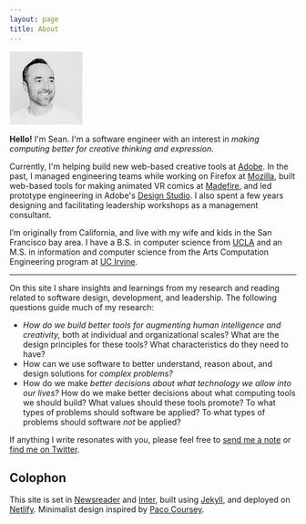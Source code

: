 ```yaml
---
layout: page
title: About
---
```


<img src="/assets/images/svoisen_dither.png" width="128" height="128" alt="A photo of the author." class="profile">

**Hello!** I'm Sean. I'm a software engineer with an interest in _making computing better for creative thinking and expression._

Currently, I'm helping build new web-based creative tools at <a href="https://adobe.com">Adobe</a>. In the past, I managed engineering teams while working on Firefox at <a href="https://mozilla.org">Mozilla</a>, built web-based tools for making animated VR comics at <a href="https://techcrunch.com/2021/04/29/madefire-shuts-down/">Madefire</a>, and led prototype engineering in Adobe's <a href="https://adobe.design">Design Studio</a>. I also spent a few years designing and facilitating leadership workshops as a management consultant.

I’m originally from California, and live with my wife and kids in the San Francisco bay area. I have a B.S. in computer science from <a href="https://www.ucla.edu">UCLA</a> and an M.S. in information and computer science from the Arts Computation Engineering program at [UC Irvine](https://www.uci.edu).

<hr>

On this site I share insights and learnings from my research and reading related to software design, development, and leadership. The following questions guide much of my research:

* <em>How do we build better tools for augmenting human intelligence and creativity,</em> both at individual and organizational scales? What are the design principles for these tools? What characteristics do they need to have?
* How can we use software to better understand, reason about, and design solutions for <em>complex problems?</em>
* How do we make <em>better decisions about what technology we allow into our lives?</em> How do we make better decisions about what computing tools we should build? What values should these tools promote? To what types of problems should software be applied? To what types of problems should software <em>not</em> be applied?

If anything I write resonates with you, please feel free to <a href="#" class="eml-protected">send me a note</a> or <a href="https://twitter.com/svoisen" title="My Twitter profile.">find me on Twitter</a>.

<aside class="footnote">
<h2>Colophon</h2>

This site is set in <a href="https://fonts.google.com/specimen/Newsreader">Newsreader</a> and <a href="https://rsms.me/inter/">Inter</a>, built using <a href="https://jekyllrb.com/">Jekyll</a>, and deployed on <a href="https://www.netlify.com">Netlify</a>. Minimalist design inspired by <a href="https://paco.me">Paco Coursey</a>.
</aside>

<script>
    function decode(encodedString) {
        var email = ''; 
        var keyInHex = encodedString.substr(0, 2);
        var key = parseInt(keyInHex, 16);
        for (var n = 2; n < encodedString.length; n += 2) {
            var charInHex = encodedString.substr(n, 2)
            var char = parseInt(charInHex, 16);
            var output = char ^ key;
            email += String.fromCharCode(output);
        }

        return email;
    }

    window.addEventListener('DOMContentLoaded', function() {
        const allElements = document.getElementsByClassName('eml-protected');
        const eml = decode('582b3d3936182e37312b3d3676372a3f');
        for (let i = 0; i < allElements.length; i++) {
            allElements[i].href = 'mailto:' + eml;
        }
    });
</script>